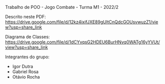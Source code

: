 Trabalho de POO - Jogo Combate - Turma M1 - 2022/2

Descrito neste PDF: https://drive.google.com/file/d/12kz4ixifJXE89gUltCnQdcGOUsvwuzZ1/view?usp=share_link

Diagrama de Classes: https://drive.google.com/file/d/1dCYvqsG2HDEU6BurHNvq0WATg16yYVUt/view?usp=share_link

Integrantes do grupo:
 - Igor Dutra
 - Gabriel Rosa
 - Otávio Rocha